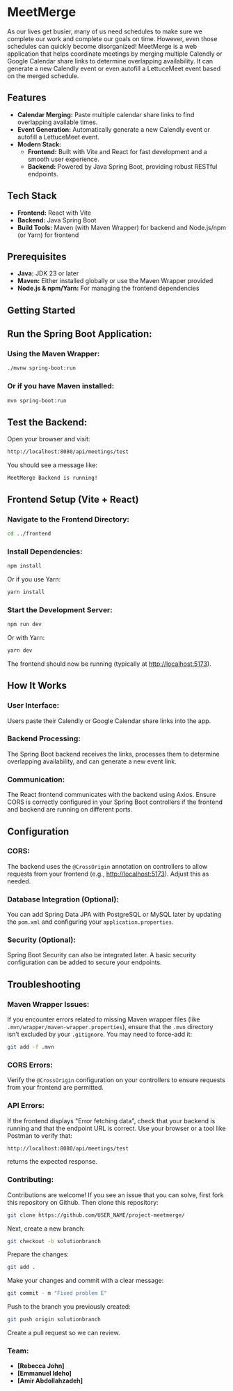 # MeetMerge

As our lives get busier, many of us need schedules to make sure we complete our work and complete our goals on time. However, even those schedules can quickly become disorganized! MeetMerge is a web application that helps coordinate meetings by merging multiple Calendly or Google Calendar share links to determine overlapping availability. It can generate a new Calendly event or even autofill a LettuceMeet event based on the merged schedule.

## Features

- **Calendar Merging:** Paste multiple calendar share links to find overlapping available times.
- **Event Generation:** Automatically generate a new Calendly event or autofill a LettuceMeet event.
- **Modern Stack:** 
  - **Frontend:** Built with Vite and React for fast development and a smooth user experience.
  - **Backend:** Powered by Java Spring Boot, providing robust RESTful endpoints.

## Tech Stack

- **Frontend:** React with Vite
- **Backend:** Java Spring Boot
- **Build Tools:** Maven (with Maven Wrapper) for backend and Node.js/npm (or Yarn) for frontend

## Prerequisites

- **Java:** JDK 23 or later
- **Maven:** Either installed globally or use the Maven Wrapper provided
- **Node.js & npm/Yarn:** For managing the frontend dependencies

## Getting Started

## Run the Spring Boot Application:

### Using the Maven Wrapper:
```bash
./mvnw spring-boot:run
```

### Or if you have Maven installed:
```bash
mvn spring-boot:run
```

## Test the Backend:
Open your browser and visit:
```bash
http://localhost:8080/api/meetings/test
```
You should see a message like:
```arduino
MeetMerge Backend is running!
```

## Frontend Setup (Vite + React)

### Navigate to the Frontend Directory:
```bash
cd ../frontend
```

### Install Dependencies:
```bash
npm install
```
Or if you use Yarn:
```bash
yarn install
```

### Start the Development Server:
```bash
npm run dev
```
Or with Yarn:
```bash
yarn dev
```
The frontend should now be running (typically at [http://localhost:5173](http://localhost:5173)).

## How It Works

### User Interface:
Users paste their Calendly or Google Calendar share links into the app.

### Backend Processing:
The Spring Boot backend receives the links, processes them to determine overlapping availability, and can generate a new event link.

### Communication:
The React frontend communicates with the backend using Axios. Ensure CORS is correctly configured in your Spring Boot controllers if the frontend and backend are running on different ports.

## Configuration

### CORS:
The backend uses the `@CrossOrigin` annotation on controllers to allow requests from your frontend (e.g., [http://localhost:5173](http://localhost:5173)). Adjust this as needed.

### Database Integration (Optional):
You can add Spring Data JPA with PostgreSQL or MySQL later by updating the `pom.xml` and configuring your `application.properties`.

### Security (Optional):
Spring Boot Security can also be integrated later. A basic security configuration can be added to secure your endpoints.

## Troubleshooting

### Maven Wrapper Issues:
If you encounter errors related to missing Maven wrapper files (like `.mvn/wrapper/maven-wrapper.properties`), ensure that the `.mvn` directory isn’t excluded by your `.gitignore`. You may need to force-add it:
```bash
git add -f .mvn
```

### CORS Errors:
Verify the `@CrossOrigin` configuration on your controllers to ensure requests from your frontend are permitted.

### API Errors:
If the frontend displays "Error fetching data", check that your backend is running and that the endpoint URL is correct. Use your browser or a tool like Postman to verify that:
```bash
http://localhost:8080/api/meetings/test
```
returns the expected response.

### Contributing:
Contributions are welcome! If you see an issue that you can solve, first fork this repository on Github.
Then clone this repository:
```bash
git clone https://github.com/USER_NAME/project-meetmerge/ 
```
Next, create a new branch:
```bash
git checkout -b solutionbranch
```
Prepare the changes:
```bash
git add .
```
Make your changes and commit with a clear message:
```bash
git commit - m "Fixed problem E"
```
Push to the branch you previously created:
```bash
git push origin solutionbranch
```
Create a pull request so we can review.

### Team:
- **[Rebecca John]**
- **[Emmanuel Ideho]**
- **[Amir Abdollahzadeh]**


